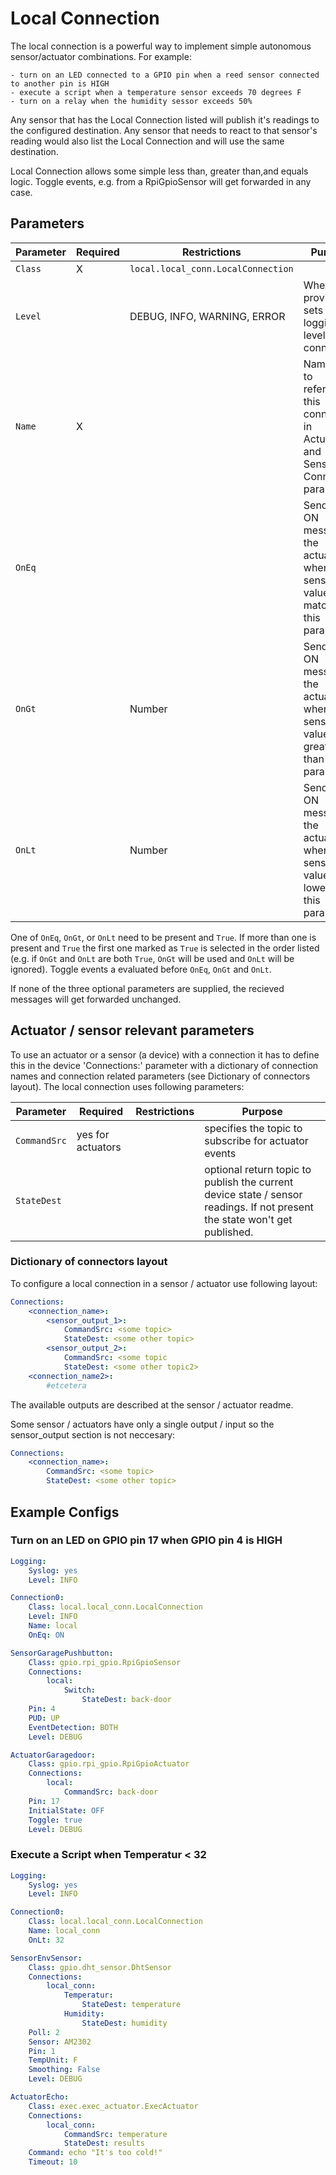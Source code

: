 # Local Connection

The local connection is a powerful way to implement simple autonomous sensor/actuator combinations.
For example:

    - turn on an LED connected to a GPIO pin when a reed sensor connected to another pin is HIGH
    - execute a script when a temperature sensor exceeds 70 degrees F
    - turn on a relay when the humidity sessor exceeds 50%

Any sensor that has the Local Connection listed will publish it's readings to the configured destination.
Any sensor that needs to react to that sensor's reading would also list the Local Connection and will use the same destination.

Local Connection allows some simple less than, greater than,and equals logic.
Toggle events, e.g. from a RpiGpioSensor will get forwarded in any case.

## Parameters

Parameter | Required | Restrictions | Purpose
-|-|-|-
`Class` | X | `local.local_conn.LocalConnection` |
`Level` | | DEBUG, INFO, WARNING, ERROR | When provided, sets the logging level for the connection.
`Name` | X | | Name used to reference this connection in Actuators and Sensor's Connection parameter.
`OnEq` | | | Sends an ON message to the actuator(s) when the sensor value matches this parameter.
`OnGt` | | Number | Sends an ON message to the actuator(s) when sensor value is greater than this parameter.
`OnLt` | | Number | Sends an ON message to the actuator(s) when the sensor value is lower than this parameter.

One of `OnEq`, `OnGt`, or `OnLt` need to be present and `True`.
If more than one is present and `True` the first one marked as `True` is selected in the order listed (e.g. if `OnGt` and `OnLt` are both `True`, `OnGt` will be used and `OnLt` will be ignored).
Toggle events a evaluated before `OnEq`, `OnGt` and `OnLt`.

If none of the three optional parameters are supplied, the recieved messages will get forwarded unchanged.

## Actuator / sensor relevant parameters

To use an actuator or a sensor (a device) with a connection it has to define this in the device 'Connections:' parameter with a dictionary of connection names and connection related parameters (see Dictionary of connectors layout).
The local connection uses following parameters:

Parameter | Required | Restrictions | Purpose
-|-|-|-
`CommandSrc` | yes for actuators |  | specifies the topic to subscribe for actuator events
`StateDest` |  |  | optional return topic to publish the current device state / sensor readings. If not present the state won't get published.

### Dictionary of connectors layout
To configure a local connection in a sensor / actuator use following layout:

```yaml
Connections:
    <connection_name>:
        <sensor_output_1>:
            CommandSrc: <some topic>
            StateDest: <some other topic>
        <sensor_output_2>:
            CommandSrc: <some topic
            StateDest: <some other topic2>
    <connection_name2>:
        #etcetera
```
The available outputs are described at the sensor / actuator readme.

Some sensor / actuators have only a single output / input so the sensor_output section is not neccesary:

```yaml
Connections:
    <connection_name>:
        CommandSrc: <some topic>
        StateDest: <some other topic>
```

## Example Configs

### Turn on an LED on GPIO pin 17 when GPIO pin 4 is HIGH

```yaml
Logging:
    Syslog: yes
    Level: INFO

Connection0:
    Class: local.local_conn.LocalConnection
    Level: INFO
    Name: local
    OnEq: ON

SensorGaragePushbutton:
    Class: gpio.rpi_gpio.RpiGpioSensor
    Connections:
        local:
            Switch:
                StateDest: back-door
    Pin: 4
    PUD: UP
    EventDetection: BOTH
    Level: DEBUG

ActuatorGaragedoor:
    Class: gpio.rpi_gpio.RpiGpioActuator
    Connections:
        local:
            CommandSrc: back-door
    Pin: 17
    InitialState: OFF
    Toggle: true
    Level: DEBUG
```

### Execute a Script when Temperatur < 32

```yaml
Logging:
    Syslog: yes
    Level: INFO

Connection0:
    Class: local.local_conn.LocalConnection
    Name: local_conn
    OnLt: 32

SensorEnvSensor:
    Class: gpio.dht_sensor.DhtSensor
    Connections:
        local_conn:
            Temperatur:
                StateDest: temperature
            Humidity:
                StateDest: humidity
    Poll: 2
    Sensor: AM2302
    Pin: 1
    TempUnit: F
    Smoothing: False
    Level: DEBUG

ActuatorEcho:
    Class: exec.exec_actuator.ExecActuator
    Connections:
        local_conn:
            CommandSrc: temperature
            StateDest: results
    Command: echo "It's too cold!"
    Timeout: 10
```
